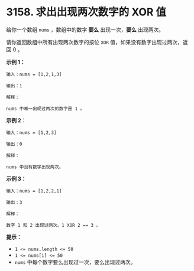 # 3158. 求出出现两次数字的 XOR 值

给你一个数组 `nums` ，数组中的数字 **要么** 出现一次，**要么** 出现两次。

请你返回数组中所有出现两次数字的按位 `XOR` 值，如果没有数字出现过两次，返回 0 。

**示例 1：**

```()
输入：nums = [1,2,1,3]

输出：1

解释：

nums 中唯一出现过两次的数字是 1 。
```

**示例 2：**

```()
输入：nums = [1,2,3]

输出：0

解释：

nums 中没有数字出现两次。
```

**示例 3：**

```()
输入：nums = [1,2,2,1]

输出：3

解释：

数字 1 和 2 出现过两次。1 XOR 2 == 3 。
```

**提示：**

- `1 <= nums.length <= 50`
- `1 <= nums[i] <= 50`
- `nums` 中每个数字要么出现过一次，要么出现过两次。
